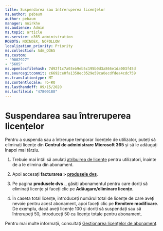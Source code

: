 ```yaml
---
title: Suspendarea sau întreruperea licențelor
ms.author: pebaum
author: pebaum
manager: mnirkhe
ms.audience: Admin
ms.topic: article
ms.service: o365-administration
ROBOTS: NOINDEX, NOFOLLOW
localization_priority: Priority
ms.collection: Adm_O365
ms.custom:
- "9002927"
- "5605"
ms.openlocfilehash: 7d92f1c7a03eb9eb5c195b0d3a866e1da003f45d
ms.sourcegitcommit: c6692ce0fa1358ec3529e59ca0ecdfdea4cdc759
ms.translationtype: MT
ms.contentlocale: ro-RO
ms.lasthandoff: 09/15/2020
ms.locfileid: "47800188"
---
```

# <a name="suspend-or-pause-licenses"></a>Suspendarea sau întreruperea licențelor

Pentru a suspenda sau a întrerupe temporar licențele de utilizator, puteți să eliminați licențe din **Centrul de administrare Microsoft 365** și să le adăugați înapoi mai târziu.

1. Trebuie mai întâi să anulați [atribuirea de licențe](https://docs.microsoft.com/microsoft-365/admin/manage/remove-licenses-from-users?view=o365-worldwide) pentru utilizatori, înainte de a le elimina din abonament.

2. Apoi accesați **facturarea > [produsele dvs](https://go.microsoft.com/fwlink/p/?linkid=842054)**.

3. Pe pagina **produsele dvs** ., găsiți abonamentul pentru care doriți să eliminați licențe și faceți clic pe **Adăugare/eliminare licențe**.

4. În caseta total licențe, introduceți numărul total de licențe de care aveți nevoie pentru acest abonament, apoi faceți clic pe **Remitere modificare**. De exemplu, dacă aveți licențe 100 și doriți să suspendați sau să întrerupeți 50, introduceți 50 ca licențe totale pentru abonament.

Pentru mai multe informații, consultați [Gestionarea licențelor de abonament](https://docs.microsoft.com/microsoft-365/commerce/licenses/buy-licenses?view=o365-worldwide).
